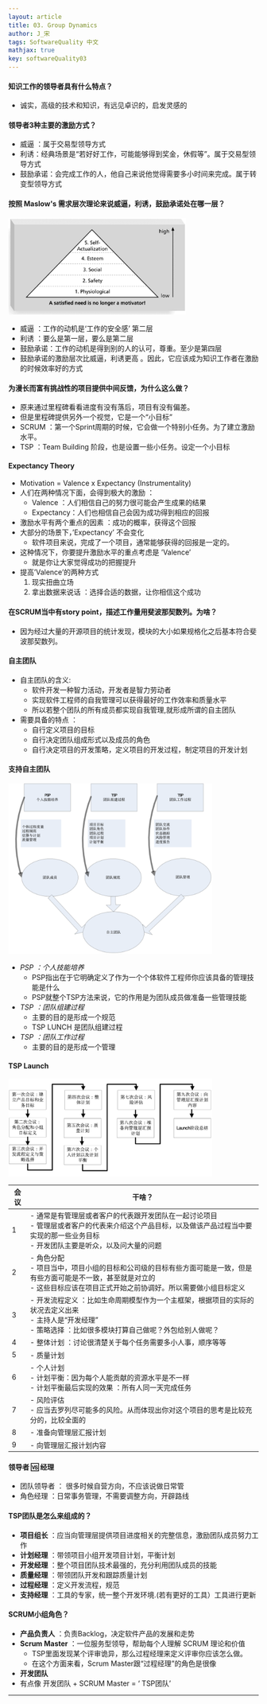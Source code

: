 ```yaml
---
layout: article
title: 03. Group Dynamics
author: J_宋
tags: SoftwareQuality 中文
mathjax: true
key: softwareQuality03
---
```




#### 知识工作的领导者具有什么特点？

- 诚实，高级的技术和知识，有远见卓识的，启发灵感的



#### 领导者3种主要的激励方式？

- 威逼 ：属于交易型领导方式
- 利诱：经典场景是“若好好工作，可能能够得到奖金，休假等”。属于交易型领导方式
- 鼓励承诺：会完成工作的人，他自己来说他觉得需要多小时间来完成。属于转变型领导方式



#### 按照 Maslow's 需求层次理论来说威逼，利诱，鼓励承诺处在哪一层？

<img src="/assets/images/软质/myNote/pic03/Picture1.png" alt="Picture1" style="zoom:35%;" />

- 威逼 ：工作的动机是‘工作的安全感’ 第二层
- 利诱 ：要么是第一层，要么是第二层
- 鼓励承诺：工作的动机是得到别的人的认可，尊重。至少是第四层
- 鼓励承诺的激励层次比威逼，利诱更高 。因此，它应该成为知识工作者在激励的时候效率好的方式



#### 为漫长而富有挑战性的项目提供中间反馈，为什么这么做？

- 原来通过里程碑看看进度有没有落后，项目有没有偏差。
- 但是里程碑提供另外一个视觉，它是一个“小目标”
- SCRUM ：第一个Sprint周期的时候，它会做一个特别小任务。为了建立激励水平。
- TSP ：Team Building 阶段，也是设置一些小任务。设定一个小目标



#### Expectancy Theory

- Motivation = Valence x Expectancy (Instrumentality)
- 人们在两种情况下面，会得到极大的激励 ：
  - Valence ：人们相信自己的努力很可能会产生成果的结果
  - Expectancy：人们也相信自己会因为成功得到相应的回报
- 激励水平有两个重点的因素 ：成功的概率，获得这个回报
- 大部分的场景下，’Expectancy’ 不会变化
  - 软件项目来说，完成了一个项目，通常能够获得的回报是一定的。
- 这种情况下，你要提升激励水平的重点考虑是 ’Valence’
  - 就是你让大家觉得成功的把握提升
- 提高’Valence’的两种方式
  1. 现实扭曲立场
  2. 拿出数据来说话 ：选择合适的数据，让你相信这个成功



#### 在SCRUM当中有story point，描述工作量用斐波那契数列。为啥？

- 因为经过大量的开源项目的统计发现，模块的大小如果规格化之后基本符合斐波那契数列。



#### **自主团队**

- ⾃主团队的含义:
  - 软件开发一种智力活动，开发者是智力劳动者
  - 实现软件⼯程师的⾃我管理可以获得最好的⼯作效率和质量水平
  - 所以若整个团队的所有成员都实现自我管理,就形成所谓的自主团队
- 需要具备的特点 ：
  - 自行定义项目的目标
  - 自行决定团队组成形式以及成员的角色
  - 自行决定项目的开发策略，定义项目的开发过程，制定项目的开发计划



#### 支持自主团队

<img src="/assets/images/软质/myNote/pic03/Picture2.png" alt="Picture2" style="zoom:40%;" />

- *PSP* *：个人技能培养*
  - PSP指出在于它明确定义了作为一个个体软件工程师你应该具备的管理技能是什么
  - PSP就整个TSP方法来说，它的作用是为团队成员做准备一些管理技能
- *TSP* *：团队组建过程*
  - 主要的目的是形成一个规范
  - TSP LUNCH 是团队组建过程
- *TSP* *：团队工作过程*
  - 主要的目的是形成一个管理



#### TSP Launch

<img src="/assets/images/软质/myNote/pic03/Picture3.png" alt="Picture3" style="zoom:40%;" />

| 会议  | 干啥？                                                       |
| ----- | ------------------------------------------------------------ |
| 1 | - 通常是有管理层或者客户的代表跟开发团队在一起讨论项目<br/>- 管理层或者客户的代表来介绍这个产品目标，以及做该产品过程当中要实现的那一些业务目标<br/>- 开发团队主要是听众，以及问大量的问题 |
| 2 | - 角色分配<br/>- 项目当中，项目小组的目标和公司级的目标有些方面可能是一致，但是有些方面可能是不一致，甚至就是对立的<br/> - 这些目标应该在项目正式开始之前协调好。所以需要做小组目标定义 |
| 3 | - 开发流程定义 ：比如生命周期模型作为一个主框架，根据项目的实际的状况去定义出来 <br/>- 主持人是“开发经理”<br/>- 策略选择 ：比如很多模块打算自己做呢？外包给别人做呢？ |
| 4 | - 整体计划 ：讨论很清楚关于每个任务需要多小人事，顺序等等    |
| 5 | - 质量计划                                                   |
| 6 | - 个人计划<br/>- 计划平衡：因为每个人能贡献的资源水平是不一样<br/>- 计划平衡最后实现的效果 ：所有人同一天完成任务 |
| 7 | - 风险评估<br/>- 应当去罗列尽可能多的风险。从而体现出你对这个项目的思考是比较充分的，比较全面的 |
| 8 | - 准备向管理层汇报计划                                       |
| 9 | - 向管理层汇报计划内容                                       |



#### 领导者 🆚 经理

- 团队领导者 ： 很多时候自营方向，不应该说做日常管
- 角色经理 ：日常事务管理，不需要调整方向，开辟路线



#### TSP团队是怎么来组成的？

- **项目组长** ：应当向管理层提供项目进度相关的完整信息，激励团队成员努力工作
- **计划经理** ：带领项目小组开发项目计划，平衡计划
- **开发经理** ：整个项目团队技术最强的，充分利用团队成员的技能
- **质量经理** ：带领团队开发和跟踪质量计划
- **过程经理** ：定义开发流程，规范
- **支持经理** ：工具的专家，统一整个开发环境.(若有更好的工具）工具进行更新



#### SCRUM小组角色？

- **产品负责人** ：负责Backlog，决定软件产品的发展和走势
- **Scrum Master** ：一位服务型领导，帮助每个人理解 SCRUM 理论和价值
  - TSP里面发现某个评审诡异，那么过程经理来定义评审你应该怎么做。
  - 在这个方面来看，Scrum Master跟“过程经理”的角色是很像
- **开发团队**
- 有点像 开发团队 + SCRUM Master = ‘ TSP团队’



***
